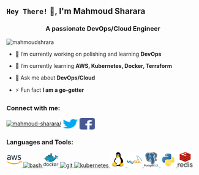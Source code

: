## `Hey There!`  👋, I'm Mahmoud Sharara</h1>
<h3 align="center">A passionate DevOps/Cloud Engineer</h3>

<p align="left"> <img src="https://komarev.com/ghpvc/?username=mahmoudshrara&label=Profile%20views&color=0e75b6&style=flat" alt="mahmoudshrara" /> </p>


- 🔭 I’m currently working on polishing and learning **DevOps**

- 🌱 I’m currently learning **AWS, Kubernetes, Docker, Terraform**


- 💬 Ask me about **DevOps/Cloud**

- ⚡ Fun fact **I am a go-getter**


<h3 align="left">Connect with me:</h3>
<p align="left">
<a href="https://linkedin.com/in/mahmoud-shrara/" target="blank"><img align="center" src="https://raw.githubusercontent.com/rahuldkjain/github-profile-readme-generator/master/src/images/icons/Social/linked-in-alt.svg" alt="mahmoud-sharara/" height="30" width="40" /></a>
<a href="https://twitter.com/sharara_99/" target="blank"><img align="center" src="https://github.com/mahmoud-sharara/mahmoud-sharara/blob/main/twitter.png" alt="mahmoud-sharara/" height="30" width="40" /></a>
<a href="https://www.facebook.com/sharara.21.4.1999" target="blank"><img align="center" src="https://github.com/mahmoud-sharara/mahmoud-sharara/blob/main/facebook.png" alt="mahmoud-sharara/" height="30" width="40" /></a>

<h3 align="left">Languages and Tools:</h3>
<p align="left"> <a href="https://aws.amazon.com" target="_blank" rel="noreferrer"> <img src="https://raw.githubusercontent.com/devicons/devicon/master/icons/amazonwebservices/amazonwebservices-original-wordmark.svg" alt="aws" width="40" height="40"/> </a> <a href="https://www.gnu.org/software/bash/" target="_blank" rel="noreferrer"> <img src="https://www.vectorlogo.zone/logos/gnu_bash/gnu_bash-icon.svg" alt="bash" width="40" height="40"/> </a> <a href="https://www.docker.com/" target="_blank" rel="noreferrer"> <img src="https://raw.githubusercontent.com/devicons/devicon/master/icons/docker/docker-original-wordmark.svg" alt="docker" width="40" height="40"/> </a> <a href="https://git-scm.com/" target="_blank" rel="noreferrer"> <img src="https://www.vectorlogo.zone/logos/git-scm/git-scm-icon.svg" alt="git" width="40" height="40"/> </a> <a href="https://kubernetes.io" target="_blank" rel="noreferrer"> <img src="https://www.vectorlogo.zone/logos/kubernetes/kubernetes-icon.svg" alt="kubernetes" width="40" height="40"/> </a> <a href="https://www.linux.org/" target="_blank" rel="noreferrer"> <img src="https://raw.githubusercontent.com/devicons/devicon/master/icons/linux/linux-original.svg" alt="linux" width="40" height="40"/> </a> <a href="https://www.mysql.com/" target="_blank" rel="noreferrer"> <img src="https://raw.githubusercontent.com/devicons/devicon/master/icons/mysql/mysql-original-wordmark.svg" alt="mysql" width="40" height="40"/> </a> <a href="https://www.postgresql.org" target="_blank" rel="noreferrer"> <img src="https://raw.githubusercontent.com/devicons/devicon/master/icons/postgresql/postgresql-original-wordmark.svg" alt="postgresql" width="40" height="40"/> </a> <a href="https://www.python.org" target="_blank" rel="noreferrer"> <img src="https://raw.githubusercontent.com/devicons/devicon/master/icons/python/python-original.svg" alt="python" width="40" height="40"/> </a> <a href="https://redis.io" target="_blank" rel="noreferrer"> <img src="https://raw.githubusercontent.com/devicons/devicon/master/icons/redis/redis-original-wordmark.svg" alt="redis" width="40" height="40"/> </a> </p>

